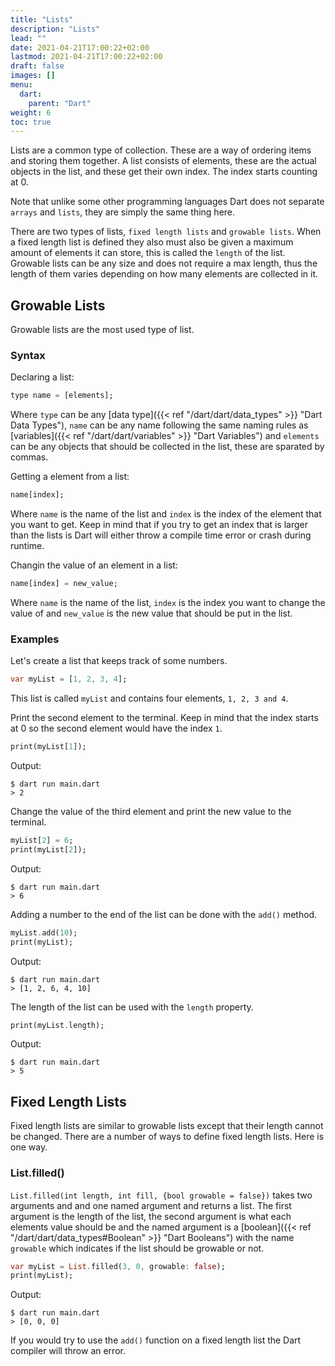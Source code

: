 ```yaml
---
title: "Lists"
description: "Lists"
lead: ""
date: 2021-04-21T17:00:22+02:00
lastmod: 2021-04-21T17:00:22+02:00
draft: false
images: []
menu: 
  dart:
    parent: "Dart"
weight: 6
toc: true
---
```


Lists are a common type of collection. These are a way of ordering items and storing them together. A list consists of elements, these are the actual objects in the list, and these get their own index. The index starts counting at 0. 

Note that unlike some other programming languages Dart does not separate `arrays` and `lists`, they are simply the same thing here.

There are two types of lists, `fixed length lists` and `growable lists`. When a fixed length list is defined they also must also be given a maximum amount of elements it can store, this is called the `length` of the list. Growable lists can be any size and does not require a max length, thus the length of them varies depending on how many elements are collected in it.

## Growable Lists

Growable lists are the most used type of list. 

### Syntax

Declaring a list:

```dart
type name = [elements];
```

Where `type` can be any [data type]({{< ref "/dart/dart/data_types" >}} "Dart Data Types"), `name` can be any name following the same naming rules as [variables]({{< ref "/dart/dart/variables" >}} "Dart Variables") and `elements` can be any objects that should be collected in the list, these are sparated by commas.

Getting a element from a list:

```dart
name[index];
```

Where `name` is the name of the list and `index` is the index of the element that you want to get. Keep in mind that if you try to get an index that is larger than the lists is Dart will either throw a compile time error or crash during runtime.

Changin the value of an element in a list:

```dart
name[index] = new_value;
```

Where `name` is the name of the list, `index` is the index you want to change the value of and `new_value` is the new value that should be put in the list.

### Examples

Let's create a list that keeps track of some numbers.

```dart
var myList = [1, 2, 3, 4];
```

This list is called `myList` and contains four elements, `1, 2, 3 and 4`.

Print the second element to the terminal. Keep in mind that the index starts at 0 so the second element would have the index `1`.

```dart
print(myList[1]);
```

Output:

```
$ dart run main.dart
> 2
```

Change the value of the third element and print the new value to the terminal.

```dart
myList[2] = 6;
print(myList[2]);
```

Output:

```
$ dart run main.dart
> 6
```

Adding a number to the end of the list can be done with the `add()` method.

```dart
myList.add(10);
print(myList);
```

Output:

```
$ dart run main.dart
> [1, 2, 6, 4, 10]
```

The length of the list can be used with the `length` property.

```dart
print(myList.length);
```

Output:

```
$ dart run main.dart
> 5
```

## Fixed Length Lists

Fixed length lists are similar to growable lists except that their length cannot be changed. There are a number of ways to define fixed length lists. Here is one way.

### List.filled()

`List.filled(int length, int fill, {bool growable = false})` takes two arguments and and one named argument and returns a list. The first argument is the length of the list, the second argument is what each elements value should be and the named argument is a [boolean]({{< ref "/dart/dart/data_types#Boolean" >}} "Dart Booleans") with the name `growable` which indicates if the list should be growable or not. 

```dart
var myList = List.filled(3, 0, growable: false);
print(myList);
```

Output:

```
$ dart run main.dart
> [0, 0, 0]
```

If you would try to use the `add()` function on a fixed length list the Dart compiler will throw an error.

